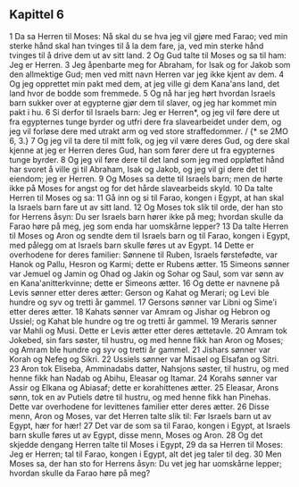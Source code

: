 ## Kapittel 6

1 Da sa Herren til Moses: Nå skal du se hva jeg vil gjøre med Farao; ved min sterke hånd skal han tvinges til å la dem fare, ja, ved min sterke hånd tvinges til å drive dem ut av sitt land.
2 Og Gud talte til Moses og sa til ham: Jeg er Herren.
3 Jeg åpenbarte meg for Abraham, for Isak og for Jakob som den allmektige Gud; men ved mitt navn Herren var jeg ikke kjent av dem.
4 Og jeg opprettet min pakt med dem, at jeg ville gi dem Kana'ans land, det land hvor de bodde som fremmede.
5 Og nå har jeg hørt hvordan Israels barn sukker over at egypterne gjør dem til slaver, og jeg har kommet min pakt i hu.
6 Si derfor til Israels barn: Jeg er Herren*, og jeg vil føre dere ut fra egypternes tunge byrder og utfri dere fra slavearbeidet under dem, og jeg vil forløse dere med utrakt arm og ved store straffedommer. / {* se 2MO 6, 3.}
7 Og jeg vil ta dere til mitt folk, og jeg vil være deres Gud, og dere skal kjenne at jeg er Herren deres Gud, han som fører dere ut fra egypternes tunge byrder.
8 Og jeg vil føre dere til det land som jeg med oppløftet hånd har svoret å ville gi til Abraham, Isak og Jakob, og jeg vil gi dere det til eiendom; jeg er Herren.
9 Og Moses sa dette til Israels barn; men de hørte ikke på Moses for angst og for det hårde slavearbeids skyld.
10 Da talte Herren til Moses og sa:
11 Gå inn og si til Farao, kongen i Egypt, at han skal la Israels barn fare ut av sitt land.
12 Og Moses tok slik til orde, der han sto for Herrens åsyn: Du ser Israels barn hører ikke på meg; hvordan skulle da Farao høre på meg, jeg som enda har uomskårne lepper?
13 Da talte Herren til Moses og Aron og sendte dem til Israels barn og til Farao, kongen i Egypt, med pålegg om at Israels barn skulle føres ut av Egypt.
14 Dette er overhodene for deres familier: Sønnene til Ruben, Israels førstefødte, var Hanok og Pallu, Hesron og Karmi; dette er Rubens ætter.
15 Simeons sønner var Jemuel og Jamin og Ohad og Jakin og Sohar og Saul, som var sønn av en Kana'anitterkvinne; dette er Simeons ætter.
16 Og dette er navnene på Levis sønner etter deres ætter: Gerson og Kahat og Merari; og Levi ble hundre og syv og tretti år gammel.
17 Gersons sønner var Libni og Sime'i etter deres ætter.
18 Kahats sønner var Amram og Jishar og Hebron og Ussiel; og Kahat ble hundre og tre og tretti år gammel.
19 Meraris sønner var Mahli og Musi. Dette er Levis ætter etter deres ættetavle.
20 Amram tok Jokebed, sin fars søster, til hustru, og med henne fikk han Aron og Moses; og Amram ble hundre og syv og tretti år gammel.
21 Jishars sønner var Korah og Nefeg og Sikri.
22 Ussiels sønner var Misael og Elsafan og Sitri.
23 Aron tok Eliseba, Amminadabs datter, Nahsjons søster, til hustru, og med henne fikk han Nadab og Abihu, Eleasar og Itamar.
24 Korahs sønner var Assir og Elkana og Abiasaf; dette er korahittenes ætter.
25 Eleasar, Arons sønn, tok en av Putiels døtre til hustru, og med henne fikk han Pinehas. Dette var overhodene for levittenes familier etter deres ætter.
26 Disse menn, Aron og Moses, var det Herren talte slik til: Før Israels barn ut av Egypt, hær for hær!
27 Det var de som sa til Farao, kongen i Egypt, at Israels barn skulle føres ut av Egypt, disse menn, Moses og Aron.
28 Og det skjedde dengang Herren talte til Moses i Egypt,
29 da sa Herren til Moses: Jeg er Herren; tal til Farao, kongen i Egypt, alt det jeg taler til deg.
30 Men Moses sa, der han sto for Herrens åsyn: Du vet jeg har uomskårne lepper; hvordan skulle da Farao høre på meg?
